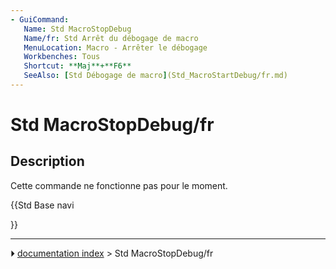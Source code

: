 ```yaml
---
- GuiCommand:
   Name: Std MacroStopDebug
   Name/fr: Std Arrêt du débogage de macro
   MenuLocation: Macro - Arrêter le débogage 
   Workbenches: Tous
   Shortcut: **Maj**+**F6**
   SeeAlso: [Std Débogage de macro](Std_MacroStartDebug/fr.md)
---
```


# Std MacroStopDebug/fr

## Description

Cette commande ne fonctionne pas pour le moment.





{{Std Base navi

}}



---
⏵ [documentation index](../README.md) > Std MacroStopDebug/fr
